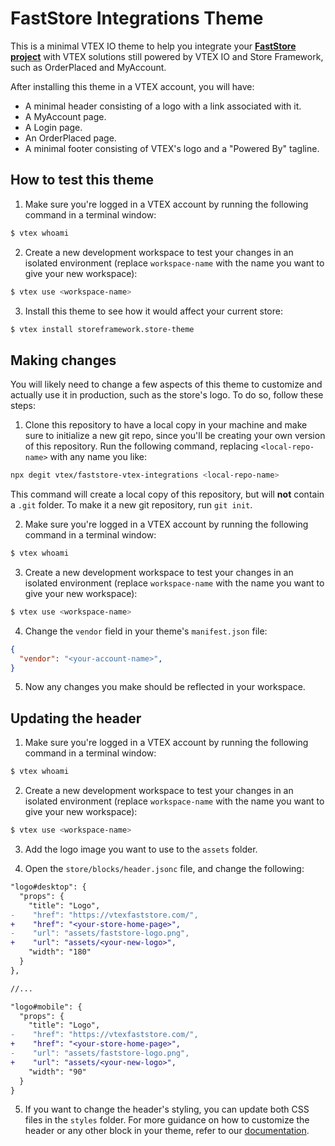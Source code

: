 # FastStore Integrations Theme

This is a minimal VTEX IO theme to help you integrate your **[FastStore project](faststore.dev)** with VTEX solutions still powered by VTEX IO and Store Framework, such as OrderPlaced and MyAccount.

After installing this theme in a VTEX account, you will have:

- A minimal header consisting of a logo with a link associated with it.
- A MyAccount page.
- A Login page.
- An OrderPlaced page.
- A minimal footer consisting of VTEX's logo and a "Powered By" tagline.

## How to test this theme

1. Make sure you're logged in a VTEX account by running the following command in a terminal window:

```bash
$ vtex whoami
```

2. Create a new development workspace to test your changes in an isolated environment (replace `workspace-name` with the name you want to give your new workspace):

```bash
$ vtex use <workspace-name>
```

3. Install this theme to see how it would affect your current store:

```bash
$ vtex install storeframework.store-theme
```

## Making changes

You will likely need to change a few aspects of this theme to customize and actually use it in production, such as the store's logo. To do so, follow these steps:

1. Clone this repository to have a local copy in your machine and make sure to initialize a new git repo, since you'll be creating your own version of this repository. Run the following command, replacing `<local-repo-name>` with any name you like:

```bash
npx degit vtex/faststore-vtex-integrations <local-repo-name>
```

This command will create a local copy of this repository, but will **not** contain a `.git` folder. To make it a new git repository, run `git init`.

2. Make sure you're logged in a VTEX account by running the following command in a terminal window:

```bash
$ vtex whoami
```

3. Create a new development workspace to test your changes in an isolated environment (replace `workspace-name` with the name you want to give your new workspace):

```bash
$ vtex use <workspace-name>
```

4. Change the `vendor` field in your theme's `manifest.json` file:

```json
{
  "vendor": "<your-account-name>",
}
```

5. Now any changes you make should be reflected in your workspace.

## Updating the header

1. Make sure you're logged in a VTEX account by running the following command in a terminal window:

```bash
$ vtex whoami
```

2. Create a new development workspace to test your changes in an isolated environment (replace `workspace-name` with the name you want to give your new workspace):

```bash
$ vtex use <workspace-name>
```

3. Add the logo image you want to use to the `assets` folder.

4. Open the `store/blocks/header.jsonc` file, and change the following:

```diff
"logo#desktop": {
  "props": {
    "title": "Logo",
-    "href": "https://vtexfaststore.com/",
+    "href": "<your-store-home-page>",
-    "url": "assets/faststore-logo.png",
+    "url": "assets/<your-new-logo>",
    "width": "180"
  }
},

//...

"logo#mobile": {
  "props": {
    "title": "Logo",
-    "href": "https://vtexfaststore.com/",
+    "href": "<your-store-home-page>",
-    "url": "assets/faststore-logo.png",
+    "url": "assets/<your-new-logo>",
    "width": "90"
  }
}

```

5. If you want to change the header's styling, you can update both CSS files in the `styles` folder. For more guidance on how to customize the header or any other block in your theme, refer to our [documentation](https://developers.vtex.com/vtex-developer-docs/docs/vtex-io-documentation-using-css-handles-for-store-customization).
